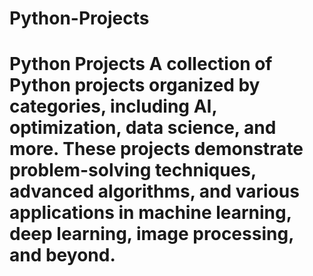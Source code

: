 # Python-Projects
# Python Projects A collection of Python projects organized by categories, including AI, optimization, data science, and more. These projects demonstrate problem-solving techniques, advanced algorithms, and various applications in machine learning, deep learning, image processing, and beyond.
